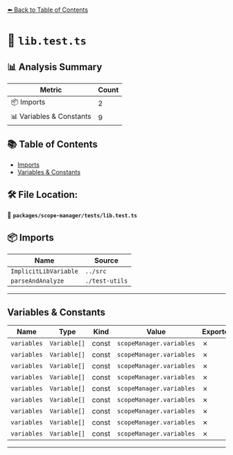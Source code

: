 [⬅️ Back to Table of Contents](../../../index.md)

# 📄 `lib.test.ts`

## 📊 Analysis Summary

| Metric | Count |
|--------|-------|
| 📦 Imports | 2 |
| 📊 Variables & Constants | 9 |

## 📚 Table of Contents

- [Imports](#imports)
- [Variables & Constants](#variables-constants)

## 🛠️ File Location:
📂 **`packages/scope-manager/tests/lib.test.ts`**

## 📦 Imports

| Name | Source |
|------|--------|
| `ImplicitLibVariable` | `../src` |
| `parseAndAnalyze` | `./test-utils` |


---

## Variables & Constants

| Name | Type | Kind | Value | Exported |
|------|------|------|-------|----------|
| `variables` | `Variable[]` | const | `scopeManager.variables` | ✗ |
| `variables` | `Variable[]` | const | `scopeManager.variables` | ✗ |
| `variables` | `Variable[]` | const | `scopeManager.variables` | ✗ |
| `variables` | `Variable[]` | const | `scopeManager.variables` | ✗ |
| `variables` | `Variable[]` | const | `scopeManager.variables` | ✗ |
| `variables` | `Variable[]` | const | `scopeManager.variables` | ✗ |
| `variables` | `Variable[]` | const | `scopeManager.variables` | ✗ |
| `variables` | `Variable[]` | const | `scopeManager.variables` | ✗ |
| `variables` | `Variable[]` | const | `scopeManager.variables` | ✗ |


---